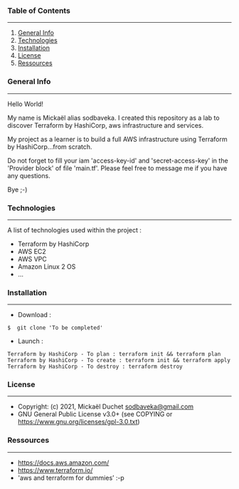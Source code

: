 ### Table of Contents
***
1. [General Info](#general-info)
2. [Technologies](#technologies)
3. [Installation](#installation)
4. [License](#License)
5. [Ressources](#Ressources)

### General Info
***
Hello World!

My name is Mickaël alias sodbaveka.
I created this repository as a lab to discover Terraform by HashiCorp, aws infrastructure and services.

My project as a learner is to build a full AWS infrastructure using Terraform by HashiCorp...from scratch.

Do not forget to fill your iam 'access-key-id' and 'secret-access-key' in the 'Provider block' of file 'main.tf'.
Please feel free to message me if you have any questions.

Bye ;-)

### Technologies
***
A list of technologies used within the project :
* Terraform by HashiCorp
* AWS EC2
* AWS VPC
* Amazon Linux 2 OS
* ...

### Installation
***
* Download :
```
$  git clone 'To be completed'
```

* Launch :
```
Terraform by HashiCorp - To plan : terraform init && terraform plan
Terraform by HashiCorp - To create : terraform init && terraform apply
Terraform by HashiCorp - To destroy : terraform destroy
```

### License
***
* Copyright: (c) 2021, Mickaël Duchet <sodbaveka@gmail.com>
* GNU General Public License v3.0+ (see COPYING or https://www.gnu.org/licenses/gpl-3.0.txt)

### Ressources
***
* https://docs.aws.amazon.com/
* https://www.terraform.io/
* 'aws and terraform for dummies’ :-p 
